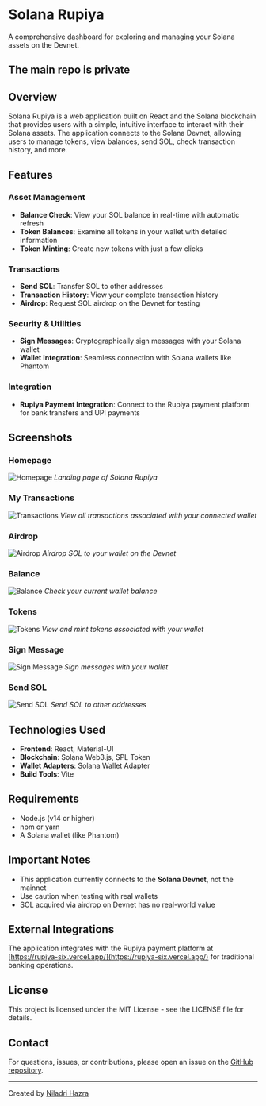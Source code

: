 # Solana Rupiya



A comprehensive dashboard for exploring and managing your Solana assets on the Devnet.

## The main repo is private 

## Overview

Solana Rupiya is a web application built on React and the Solana blockchain that provides users with a simple, intuitive interface to interact with their Solana assets. The application connects to the Solana Devnet, allowing users to manage tokens, view balances, send SOL, check transaction history, and more.

## Features

### Asset Management
- **Balance Check**: View your SOL balance in real-time with automatic refresh
- **Token Balances**: Examine all tokens in your wallet with detailed information
- **Token Minting**: Create new tokens with just a few clicks

### Transactions
- **Send SOL**: Transfer SOL to other addresses
- **Transaction History**: View your complete transaction history
- **Airdrop**: Request SOL airdrop on the Devnet for testing

### Security & Utilities
- **Sign Messages**: Cryptographically sign messages with your Solana wallet
- **Wallet Integration**: Seamless connection with Solana wallets like Phantom

### Integration
- **Rupiya Payment Integration**: Connect to the Rupiya payment platform for bank transfers and UPI payments

## Screenshots

### Homepage
![Homepage](./Readme/homepage.png)
*Landing page of Solana Rupiya*

### My Transactions
![Transactions](./Readme/mytransactions.png)
*View all transactions associated with your connected wallet*

### Airdrop
![Airdrop](./Readme/airdrop.png)
*Airdrop SOL to your wallet on the Devnet*

### Balance
![Balance](./Readme/balance.png)
*Check your current wallet balance*

### Tokens
![Tokens](./Readme/htokens.png)
*View and mint tokens associated with your wallet*

### Sign Message
![Sign Message](./Readme/message.png)
*Sign messages with your wallet*

### Send SOL
![Send SOL](./Readme/moneysol.png)
*Send SOL to other addresses*

## Technologies Used

- **Frontend**: React, Material-UI
- **Blockchain**: Solana Web3.js, SPL Token
- **Wallet Adapters**: Solana Wallet Adapter
- **Build Tools**: Vite

## Requirements

- Node.js (v14 or higher)
- npm or yarn
- A Solana wallet (like Phantom)


## Important Notes

- This application currently connects to the **Solana Devnet**, not the mainnet
- Use caution when testing with real wallets
- SOL acquired via airdrop on Devnet has no real-world value

## External Integrations

The application integrates with the Rupiya payment platform at [https://rupiya-six.vercel.app/](https://rupiya-six.vercel.app/) for traditional banking operations.

## License

This project is licensed under the MIT License - see the LICENSE file for details.

## Contact

For questions, issues, or contributions, please open an issue on the [GitHub repository](https://github.com/NiladriHazra/Solana-Rupiya).

---

Created by [Niladri Hazra](https://github.com/NiladriHazra)